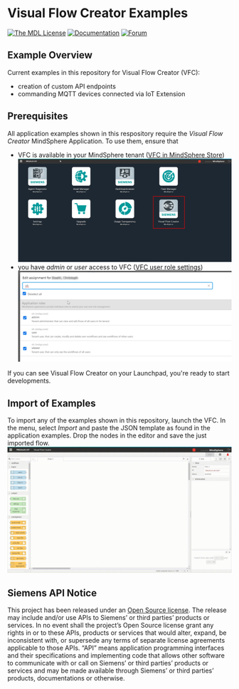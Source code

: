 # Visual Flow Creator Examples

[![The MDL License](https://img.shields.io/badge/license-MDL-009999.svg?style=flat)](./LICENSE.md)
[![Documentation](https://img.shields.io/badge/mindsphere-documentation-%23009999.svg)](https://opensource.mindsphere.io/docs/mindconnect-nodejs/index.html)
[![Forum](https://img.shields.io/badge/mindsphere-community-%23009999.svg)](https://community.plm.automation.siemens.com/t5/Developer-Space/bd-p/MindSphere-platform-forum)


## Example Overview
Current examples in this repository for Visual Flow Creator (VFC):
- creation of custom API endpoints
- commanding MQTT devices connected via IoT Extension

## Prerequisites
All application examples shown in this respository require the *Visual Flow Creator* MindSphere Application. 
To use them, ensure that
- VFC is available in your MindSphere tenant ([VFC in MindSphere Store](https://www.dex.siemens.com/mindsphere/applications/visual-flow-creator))
![image](./MindSphere_Launchpad_VFC.png)
- you have *admin* or *user* access to VFC ([VFC user role settings](https://documentation.mindsphere.io/resources/html/visualflow-creator/en-US/108812512779.html))
![image](./VFC_roles.png)

If you can see Visual Flow Creator on your Launchpad, you're ready to start developments. 

## Import of Examples
To import any of the examples shown in this repository, launch the VFC. In the menu, select *Import* and paste the JSON template as found in the application examples. 
Drop the nodes in the editor and save the just imported flow.  
![image](./How_To_Import.gif)

## Siemens API Notice

This project has been released under an [Open Source license](./LICENSE.md). The release may include and/or use APIs to Siemens’ or third parties’ products or services. In no event shall the project’s Open Source license grant any rights in or to these APIs, products or services that would alter, expand, be inconsistent with, or supersede any terms of separate license agreements applicable to those APIs. “API” means application programming interfaces and their specifications and implementing code that allows other software to communicate with or call on Siemens’ or third parties’ products or services and may be made available through Siemens’ or third parties’ products, documentations or otherwise.
